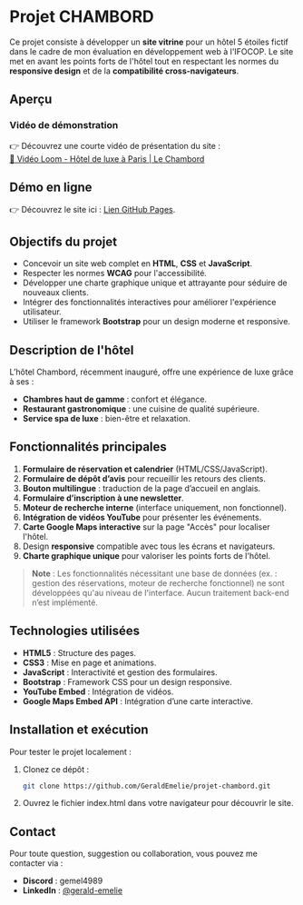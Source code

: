 # Projet CHAMBORD

Ce projet consiste à développer un **site vitrine** pour un hôtel 5 étoiles fictif dans le cadre de mon évaluation en développement web à l'IFOCOP. Le site met en avant les points forts de l'hôtel tout en respectant les normes du **responsive design** et de la **compatibilité cross-navigateurs**.

## Aperçu

### Vidéo de démonstration
👉 Découvrez une courte vidéo de présentation du site :  
[🎥 Vidéo Loom - Hôtel de luxe à Paris | Le Chambord](https://www.loom.com/share/1ae57bf2bcce40a9a2d2e8689784da2f?sid=fd3f2dff-d4f3-4005-a52d-e679328f4dd0)

## Démo en ligne
👉 Découvrez le site ici : [Lien GitHub Pages](https://geraldemelie.github.io/projet-chambord).


## Objectifs du projet
- Concevoir un site web complet en **HTML**, **CSS** et **JavaScript**.
- Respecter les normes **WCAG** pour l'accessibilité.
- Développer une charte graphique unique et attrayante pour séduire de nouveaux clients.
- Intégrer des fonctionnalités interactives pour améliorer l'expérience utilisateur.
- Utiliser le framework **Bootstrap** pour un design moderne et responsive.

## Description de l'hôtel
L’hôtel Chambord, récemment inauguré, offre une expérience de luxe grâce à ses :
- **Chambres haut de gamme** : confort et élégance.
- **Restaurant gastronomique** : une cuisine de qualité supérieure.
- **Service spa de luxe** : bien-être et relaxation.

## Fonctionnalités principales
1. **Formulaire de réservation et calendrier** (HTML/CSS/JavaScript).
2. **Formulaire de dépôt d’avis** pour recueillir les retours des clients.
3. **Bouton multilingue** : traduction de la page d’accueil en anglais.
4. **Formulaire d’inscription à une newsletter**.
5. **Moteur de recherche interne** (interface uniquement, non fonctionnel).
6. **Intégration de vidéos YouTube** pour présenter les événements.
7. **Carte Google Maps interactive** sur la page "Accès" pour localiser l'hôtel.
8. Design **responsive** compatible avec tous les écrans et navigateurs.
9. **Charte graphique unique** pour valoriser les points forts de l'hôtel.

> **Note** : Les fonctionnalités nécessitant une base de données (ex. : gestion des réservations, moteur de recherche fonctionnel) ne sont développées qu'au niveau de l'interface. Aucun traitement back-end n’est implémenté.

## Technologies utilisées
- **HTML5** : Structure des pages.
- **CSS3** : Mise en page et animations.
- **JavaScript** : Interactivité et gestion des formulaires.
- **Bootstrap** : Framework CSS pour un design responsive.
- **YouTube Embed** : Intégration de vidéos.
- **Google Maps Embed API** : Intégration d’une carte interactive.


## Installation et exécution
Pour tester le projet localement :
1. Clonez ce dépôt :
   ```bash
   git clone https://github.com/GeraldEmelie/projet-chambord.git

2. Ouvrez le fichier index.html dans votre navigateur pour découvrir le site.   

## Contact
Pour toute question, suggestion ou collaboration, vous pouvez me contacter via :
- **Discord** : gemel4989
- **LinkedIn** : [@gerald-emelie](https://www.linkedin.com/in/gerald-emelie/)
